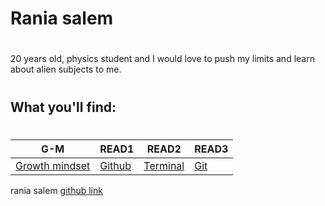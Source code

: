 
# Rania salem 
#
20 years old, physics student and I would love to push my limits and learn about alien subjects to me.
#
## What you'll find:
#
| G-M  | READ1   | READ2   |READ3   | 
| ---| --- | ---|---|
|  [Growth mindset](https://raniasalem9998.github.io/learning-journal/G-M) | [Github](https://raniasalem9998.github.io/learning-journal/READ1)       | [Terminal](https://raniasalem9998.github.io/learning-journal/READ2)     | [Git](https://raniasalem9998.github.io/learning-journal/READ3)       |



rania salem 
[github link](https://github.com/raniasalem9998)
